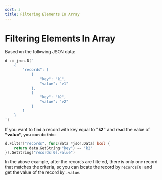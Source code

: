 ```yaml
---
sort: 3
title: Filtering Elements In Array
---
```


# Filtering Elements In Array

Based on the following JSON data:

```go
d := json.D(`
    {
        "records": [
            {
                "key": "k1",
                "value": "v1"
            },
            {
                "key": "k2",
                "value": "v2"
            }
        ]
    }
`)
```

If you want to find a record with key equal to **"k2"** and read the value of **"value"**, you can do this:

```go
d.Filter("records", func(data *json.Data) bool {
    return data.GetString("key") == "k2"
}).GetString("records[0].value")
```

In the above example, after the records are filtered, there is only one record that matches the criteria, 
so you can locate the record by `records[0]` and get the value of the record by `.value`.
